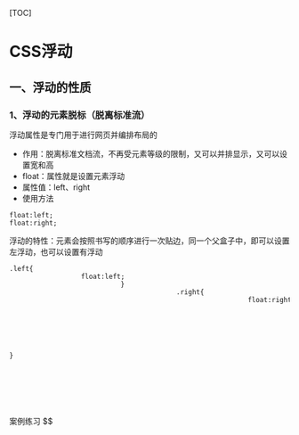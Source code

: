 [TOC]

# CSS浮动

## 一、浮动的性质

### 1、浮动的元素脱标（脱离标准流）

浮动属性是专门用于进行网页并编排布局的

- 作用：脱离标准文档流，不再受元素等级的限制，又可以并排显示，又可以设置宽和高
- float：属性就是设置元素浮动
- 属性值：left、right
- 使用方法

```
float:left;
float:right;
```

浮动的特性：元素会按照书写的顺序进行一次贴边，同一个父盒子中，即可以设置左浮动，也可以设置有浮动

```html
.left{
	float:left;
}
.right{
	float:right;
}
```



案例练习
$$
<!DOCTYPE html>
<html lang="en">
<head>
    <meta charset="UTF-8">
    <meta http-equiv="X-UA-Compatible" content="IE=edge">
    <meta name="viewport" content="width=device-width, initial-scale=1.0">
    <title>Document</title>
    <style>
        *{
            margin: 0;
            padding: 0;
        }
        .inner{
            width: 970px;
            margin: 0 auto;
        }
        .inner .top{
            height: 103px;
            margin-bottom: 10px;
        }
        .inner .top .logo01{
            height: 103px;
            width: 277px;
            background: red;
            float: left;
        }
        .inner .top .logo02{
            height: 103px;
            width: 679px;
            float: right;
        }
        .inner .top .logo02-1{
            height: 49px;
            width: 137px;
            background: rgb(69, 184, 98);
            margin-bottom: 8px;
            float: right;
        }
        .inner .top .logo02-2{
            height: 46px;
            width: 679px;
            background: rgb(69, 184, 98);
            float: right;
        }
        .inner .middle{
            height: 435px;
            margin-bottom: 10px;
        }
        .inner .middle .middle01{
            height: 435px;
            width: 310px;
            float: left;
            background: orange;
        }
        .inner .middle .middle02{
            height: 435px;
            width: 650px;
            float: left;
            margin-left: 10px;
        }
        .inner .middle .middle02 .middle02-1{
            height: 400px;
            width: 650px;
        }
        .inner .middle .middle02 .middle02-1 .middle02-1-1{
            width: 450px;
            height: 400px;
            margin-bottom: 10px;
            float: left;
        }
        .inner .middle .middle02 .middle02-1 .middle02-1-1 .middle02-1-1-1{
            width: 450px;
            height: 240px;
            background: rgb(59, 59, 226);
            margin-bottom: 10px;
        }
        .inner .middle .middle02 .middle02-1 .middle02-1-1 .middle02-1-1-2{
            width: 450px;
            height: 110px;
            margin-bottom: 10px;
            background: rgb(59, 59, 226);
        }
        .inner .middle .middle02 .middle02-1 .middle02-1-1 .middle02-1-1-3{
            width: 450px;
            height: 30px;
            background: rgb(59, 59, 226);
        }
        .inner .middle .middle02 .middle02-1 .middle02-1-2{
            width: 190px;
            height: 400px;
            margin-bottom: 10px;
            float: right;
            background: palevioletred;
        }
        .inner .middle .middle02 .middle02-2{
            height: 25px;
            width: 650px;
            margin-top: 10px;
            background: rgb(0, 83, 0);
        }
        .inner .middle .middle02 .middle02-3{
            height: 400px;
            width: 190px;


            background: pink;
        }
        .inner .footer{
            height: 35px;
            background: blue;
        }
    </style>
</head>
<body>
    <div class="inner">
        <div class="top">
            <div class="logo01"></div>
            <div class="logo02">
                <div class="logo02-1"></div>
                <div class="logo02-2"></div>
            </div>
        </div>
        <div class="middle">
            <div class="middle01"></div>
            <div class="middle02">
                <div class="middle02-1">
                    <div class="middle02-1-1">
                        <div class="middle02-1-1-1"></div>
                        <div class="middle02-1-1-2"></div>
                        <div class="middle02-1-1-3"></div>
                    </div>
                    <div class="middle02-1-2"></div>
                </div>
                <div class="middle02-2"></div>
            </div>
        </div>
        <div class="footer"></div>
    </div>
</body>
</html>
$$


![image-20220512154941902](D:\学习笔记\Node\CSS基础\image-20220512154941902.png)

标准流元素是区分行内元素、块级元素
浮动元素是脱离标准流的，那么脱离标准流后，浮动元素有哪些特性
浮动元素脱离标准流后，既可以设置宽高，也可以实现并排显示，不区分元素状态，也就是不区分行内元素和块级元素

```html
div p{
	width: 100px;
	height: 100px;
	backgtound: purple;
}
div span{
	width: 100px;
	height: 100px;
	backgtound:	orange;
}
```

p标签和span标签都设置了宽高，但是由于元素类型的限制，span标签没有宽高

div内部元素设置浮动后

```
div p{
	width: 100px;
	height: 100px;
	backgtound: purple;
	float:left;
}
div span{
	width: 100px;
	height: 100px;
	backgtound:	orange;
	float:left;
}
```

注：兄弟元素如果有一个浮动，剩下的必须都要添加浮动
如果p标签与span标签都没有设置宽高，元素的宽度会被内容成款，不会自动撑满父盒子

### 2、依次贴边

```html
<head>
    <style>
        * {
            margin: 0;
            padding: 0;
        }
        div {
            width: 400px;
            height: 400px;
            border: 5px solid red;
            margin: 100px auto;
        }
        div p {
            width: 100px;
            height: 100px;
            float: left;
        }
        div p.part1{
            height: 400px;
            background: greenyellow;
        }
        div p.part2{
            height: 300px;
            background: yellowgreen;
        }
        div p.part3{
            height: 200px;
            background: yellow;
        }
        div p.part4{
            width: 300px;
            height: 100px;
            background: rebeccapurple;
        }
    </style>
</head>
<body>
    <div>
        <p class="part1">1</p>
        <p class="part2">2</p>
        <p class="part3">3</p>
        <p class="part4">4</p>
    </div>
</body>
```

如果父盒子的宽度不够，子盒子会一次贴边，如果前面元素中空隙当前需要贴边的元素不会钻空的现象，而之后会查询剩余宽度实现依次贴边

![image-20220514192130955](../CSS/CSS浮动/image-20220514192130955.png)

如果子盒子的宽度大于父盒子，会有溢出状态

![image-20220514192411125](../CSS/CSS浮动/image-20220514192411125.png)

向右贴边的原理与向左相同

### 3、浮动依次贴边练习

![image-20220515152821715](../CSS/CSS浮动/image-20220515152821715.png)

### 4、浮动的margin塌陷

标准流有margin塌陷的现象，去除塌陷的办法就是添加浮动

```html
<style>
	div {
            height: 240px;
            width: 60px;
            border: 1px solid black;
            margin: 80px auto;
            padding: 10px;
        }
    div p{
            float: left;
            height: 70px;
            width: 60px;
            background: chartreuse;
            border: 1px solid red;
            margin: 10px auto;
        }
</style>
```

​		设置了浮动			没设置浮动

 ![image-20220515155505831](../CSS/CSS浮动/image-20220515155505831.png)![image-20220515155823789](../CSS/CSS浮动/image-20220515155823789-16526015083441.png) 

总结：浮动元素没有了标准流的margin塌陷现象，各有各的margin，不会互相影响

### 5、浮动元素让出标准流

标准流中的元素都有一个自己的标准流位置，后面的元素只能在前面元素的后面进行加载
浮动元素脱离了标准流，它会让后面的元素占有自己原来的位置，它会在后面元素的上面，称为脱标

![image-20220515162803071](../CSS/CSS浮动/image-20220515162803071.png)

### 6、字围现象

同级元素中前面元素如果浮动了，后面的标准流会占住前面元素的位置，后面的盒子如果有文字，文字会围绕浮动元素进行加载

![image-20220515163431927](../CSS/CSS浮动/image-20220515163431927.png)

可以利用字围现象进行环境进行美化

![image-20220515174404328](../CSS/CSS浮动/image-20220515174404328.png)

```html
<style>
        *{
            padding: 0;
            margin: 0;
        }
        div{
            width: 300px;
            height: 400px;
            border: 1px solid black;
            margin: 30px auto;
        }
        div img{
            width:  100px;
            float: left;
            margin: 3px;
        }
</style>
```

